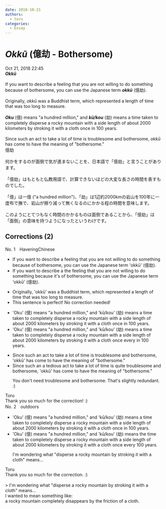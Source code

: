 ```yaml
---
date: 2018-10-21
authors:
  - toru
categories:
  - Essay
---
```


<h1 id="subject_show"><strong><em>Okkū</strong></em> (億劫 - Bothersome)</h1>
<div class="date">Oct 21, 2018 22:45</div>
<div id="post"><div id="body_show_ori">
<strong><em>Okkū</strong></em><br/><br/>If you want to describe a feeling that you are not willing to do something because of bothersome, you can use the Japanese term <strong><em>okkū</em></strong> (億劫).<br/><br/>Originally, <em>okkū</em> was a Buddhist term, which represented a length of time that was too long to measure.<br/><br/><strong><em>Oku</em></strong> (億) means "a hundred million," and <strong><em>kū/kou</em></strong> (劫) means a time taken to completely disperse a rocky mountain with a side length of about 2000 kilometers by stroking it with a cloth once in 100 years.<br/><br/>Since such an act to take a lot of time is troublesome and bothersome, <em>okkū</em> has come to have the meaning of "bothersome."
</div></div>

<!-- more -->

<div id="post_ja"><div id="body_show_mo">
億劫<br/><br/>何かをするのが面倒で気が進まないことを、日本語で「億劫」と言うことがあります。<br/><br/>「億劫」はもともと仏教用語で、計算できないほどの大変な長さの時間を表すものでした。<br/><br/>「億」は一億 ("a hundred million")、「劫」は1辺約2000kmの岩山を100年に一度布で撫で、岩山が擦り減って無くなるのにかかる程の時間を意味します。<br/><br/>このようにとてつもなく時間のかかるものは面倒であることから、「億劫」は「面倒」の意味を持つようになったというわけです。
</div></div>

## Corrections (2)
<div id="block"><div class="first_name"> No. 1　<span class="just_name">HaveringChinese</span></div><div id="block2">
<ul class="correction_field">
<li class="incorrect">If you want to describe a feeling that you are not willing to do something because of bothersome, you can use the Japanese term 'okkū' (億劫).</li>
<li class="corrected correct">
If you want to describe <span class="f_red"><span class="sline">a</span></span> <span class="f_blue">the </span>feeling that you are not willing to do something because <span class="f_blue">it's</span> <span class="f_red"><span class="sline">of</span></span> bothersome, you can use the Japanese term 'okkū' (億劫).
</li>
</ul>
<ul class="correction_field">
<li class="incorrect">Originally, 'okkū' was a Buddhist term, which represented a length of time that was too long to measure.</li>
<li class="corrected perfect">This sentence is perfect! No correction needed!</li>
</ul>
<ul class="correction_field">
<li class="incorrect">'Oku' (億) means "a hundred million," and 'kū/kou' (劫) means a time taken to completely disperse a rocky mountain with a side length of about 2000 kilometers by stroking it with a cloth once in 100 years.</li>
<li class="corrected correct">
'Oku' (億) means "a hundred million," and 'kū/kou' (劫) means a time taken to completely disperse a rocky mountain with a side length of about 2000 kilometers by stroking it with a cloth once <span class="f_blue">every</span> <span class="f_red"><span class="sline">in </span></span>100 years.
</li>
</ul>
<ul class="correction_field">
<li class="incorrect">Since such an act to take a lot of time is troublesome and bothersome, 'okkū' has come to have the meaning of "bothersome."</li>
<li class="corrected correct">
Since such<span class="f_red"><span class="sline"> an</span></span> <span class="f_blue">a tedious</span> act <span class="f_red"><span class="sline">to take a lot of time</span></span> is <span class="f_blue">quite </span>troublesome and bothersome, 'okkū' has come to have the meaning of "bothersome."
<p class="correction_comment">You don't need troublesome and bothersome. That's slightly redundant. :)</p>
</li>
</ul>
</div><div class="name"><span class="just_name">Toru</span><br>
Thank you so much for the correction! :)
</div>
</div>
<div id="block"><div class="first_name"> No. 2　<span class="just_name">outdoors</span></div><div id="block2">
<ul class="correction_field">
<li class="incorrect">'Oku' (億) means "a hundred million," and 'kū/kou' (劫) means a time taken to completely disperse a rocky mountain with a side length of about 2000 kilometers by stroking it with a cloth once in 100 years.</li>
<li class="corrected correct">
'Oku' (億) means "a hundred million," and 'kū/kou' (劫) means <span class="f_red">the</span> time taken to completely disperse a rocky mountain with a side length of about 2000 kilometers by stroking it with a cloth once <span class="f_blue">every</span> 100 years.
<p class="correction_comment">I'm wondering what "disperse a rocky mountain by stroking it with a cloth" means...</p>
</li>
</ul>
</div><div class="name"><span class="just_name">Toru</span><br>
Thank you so much for the correction. :)<br/><br/>&gt; I'm wondering what "disperse a rocky mountain by stroking it with a cloth" means...<br/>I wanted to mean something like:<br/>a rocky mountain completely disappears by the friction of a cloth.
</div>
</div>
